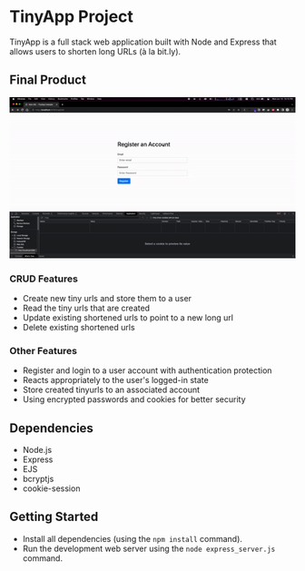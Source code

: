 # TinyApp Project

TinyApp is a full stack web application built with Node and Express that allows users to shorten long URLs (à la bit.ly).

## Final Product

<p align="center">
  <img src="./TinyApp_Demo.gif" width="700px">
</p>


### CRUD Features

- Create new tiny urls and store them to a user
- Read the tiny urls that are created
- Update existing shortened urls to point to a new long url
- Delete existing shortened urls

### Other Features

- Register and login to a user account with authentication protection
- Reacts appropriately to the user's logged-in state
- Store created tinyurls to an associated account
- Using encrypted passwords and cookies for better security

## Dependencies

- Node.js
- Express
- EJS
- bcryptjs
- cookie-session

## Getting Started

- Install all dependencies (using the `npm install` command).
- Run the development web server using the `node express_server.js` command.
